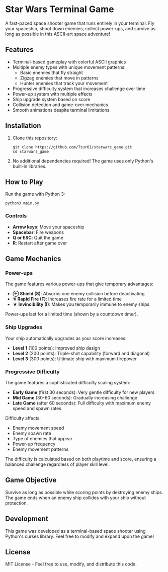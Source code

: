 # Star Wars Terminal Game

A fast-paced space shooter game that runs entirely in your terminal. Fly your spaceship, shoot down enemies, collect power-ups, and survive as long as possible in this ASCII-art space adventure!



## Features

- Terminal-based gameplay with colorful ASCII graphics
- Multiple enemy types with unique movement patterns:
  - Basic enemies that fly straight
  - Zigzag enemies that move in patterns
  - Hunter enemies that track your movement
- Progressive difficulty system that increases challenge over time
- Power-up system with multiple effects
- Ship upgrade system based on score
- Collision detection and game-over mechanics
- Smooth animations despite terminal limitations

## Installation

1. Clone this repository:
   ```
   git clone https://github.com/Tzur01/starwars_game.git
   cd starwars_game
   ```

2. No additional dependencies required! The game uses only Python's built-in libraries.

## How to Play

Run the game with Python 3:
```
python3 main.py
```

### Controls
- **Arrow keys**: Move your spaceship
- **Spacebar**: Fire weapons
- **Q or ESC**: Quit the game
- **R**: Restart after game over

## Game Mechanics

### Power-ups

The game features various power-ups that give temporary advantages:

- **⊕ Shield (S)**: Absorbs one enemy collision before deactivating
- **↯ Rapid Fire (F)**: Increases fire rate for a limited time
- **★ Invincibility (I)**: Makes you temporarily immune to enemy ships

Power-ups last for a limited time (shown by a countdown timer).

### Ship Upgrades

Your ship automatically upgrades as your score increases:

- **Level 1** (100 points): Improved ship design
- **Level 2** (200 points): Triple-shot capability (forward and diagonal)
- **Level 3** (300 points): Ultimate ship with maximum firepower

### Progressive Difficulty

The game features a sophisticated difficulty scaling system:

- **Early Game** (first 30 seconds): Very gentle difficulty for new players
- **Mid Game** (30-60 seconds): Gradually increasing challenge
- **Late Game** (after 60 seconds): Full difficulty with maximum enemy speed and spawn rates

Difficulty affects:
- Enemy movement speed
- Enemy spawn rate
- Type of enemies that appear
- Power-up frequency
- Enemy movement patterns

The difficulty is calculated based on both playtime and score, ensuring a balanced challenge regardless of player skill level.

## Game Objective

Survive as long as possible while scoring points by destroying enemy ships. The game ends when an enemy ship collides with your ship without protection.

## Development

This game was developed as a terminal-based space shooter using Python's curses library. Feel free to modify and expand upon the game!

## License

MIT License - Feel free to use, modify, and distribute this code.
